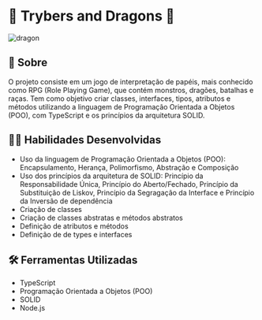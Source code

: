 # :dragon: Trybers and Dragons :dragon:

![dragon](https://user-images.githubusercontent.com/98343640/194398212-6a7e7671-7364-4edd-9de2-58f07ce88f37.png)


## :page_with_curl: Sobre

O projeto consiste em um jogo de interpretação de papéis, mais conhecido como RPG (Role Playing Game), que contém monstros, dragões, batalhas e raças.
Tem como objetivo criar classes, interfaces, tipos, atributos e métodos utilizando a linguagem de Programação Orientada a Objetos (POO), com TypeScript e os princípios da arquitetura SOLID. 


## :man_technologist: Habilidades Desenvolvidas

* Uso da linguagem de Programação Orientada a Objetos (POO): Encapsulamento, Herança, Polimorfismo, Abstração e Composição
* Uso dos princípios da arquitetura de SOLID: Princípio da Responsabilidade Única, Princípio do Aberto/Fechado, Princípio da Substituição de Liskov, Princípio da Segragação da Interface e Princípio da Inversão de dependência
* Criação de classes
* Criação de classes abstratas e métodos abstratos
* Definição de atributos e métodos
* Definição de de types e interfaces


## :hammer_and_wrench: Ferramentas Utilizadas

* TypeScript
* Programação Orientada a Objetos (POO)
* SOLID
* Node.js
